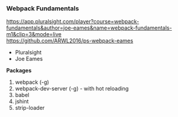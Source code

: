 ### Webpack Fundamentals   

https://app.pluralsight.com/player?course=webpack-fundamentals&author=joe-eames&name=webpack-fundamentals-m1&clip=3&mode=live   
https://github.com/ARWL2016/ps-webpack-eames   

- Pluralsight  
- Joe Eames  

**Packages**   
1. webpack (-g)  
2. webpack-dev-server (-g) - with hot reloading   
3. babel 
4. jshint 
5. strip-loader

